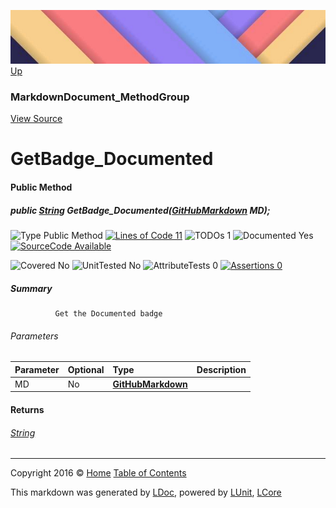 ![](../Content/LDoc-banner-small.png "")
[Up](MarkdownDocument_MethodGroup.md)

### MarkdownDocument_MethodGroup
[View Source](../Markdown/MarkdownDocument_MethodGroup.cs)

# GetBadge_Documented

#### Public Method

##### public <a href="https://msdn.microsoft.com/en-us/library/system.string.aspx" alt="">String</a> GetBadge_Documented(<strong><a href="GitHubMarkdown.md" alt="">GitHubMarkdown</a></strong> MD);

![Type Public Method](http://b.repl.ca/v1/Type-Public%20Method-blue.png "") [![Lines of Code 11](http://b.repl.ca/v1/Lines%20of%20Code-11-blue.png "")](../Markdown/MarkdownDocument_MethodGroup.cs#L60) ![TODOs 1](http://b.repl.ca/v1/TODOs-1-yellow.png "")   ![Documented Yes](http://b.repl.ca/v1/Documented-Yes-brightgreen.png "") [![SourceCode Available](http://b.repl.ca/v1/SourceCode-Available-brightgreen.png "")](../Markdown/MarkdownDocument_MethodGroup.cs#L60)

![Covered No](http://b.repl.ca/v1/Covered-No-red.png "") ![UnitTested No](http://b.repl.ca/v1/UnitTested-No-lightgrey.png "") ![AttributeTests 0](http://b.repl.ca/v1/AttributeTests-0-lightgrey.png "") [![Assertions 0](http://b.repl.ca/v1/Assertions-0-lightgrey.png "")](../Markdown/MarkdownDocument_MethodGroup.cs)

##### Summary

              Get the Documented badge
            

###### Parameters

Parameter | Optional | Type | Description
:---  | :---  | :---  | :--- 
MD | No | **[GitHubMarkdown](GitHubMarkdown.md)** | 


#### Returns

###### [String](https://msdn.microsoft.com/en-us/library/system.string.aspx)



---

Copyright 2016 &copy; [Home](../../README.md) [Table of Contents](../../TableOfContents.md)

This markdown was generated by [LDoc](https://github.com/CodeSingularity/LDoc), powered by [LUnit](https://github.com/CodeSingularity/LUnit), [LCore](https://github.com/CodeSingularity/LCore)
